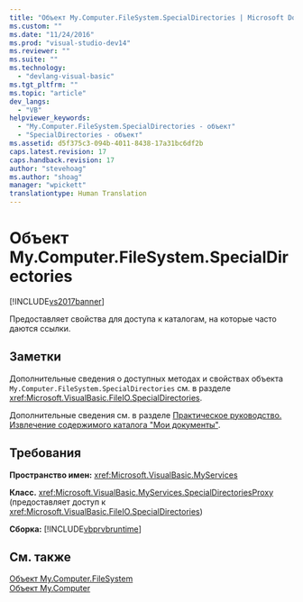 ```yaml
---
title: "Объект My.Computer.FileSystem.SpecialDirectories | Microsoft Docs"
ms.custom: ""
ms.date: "11/24/2016"
ms.prod: "visual-studio-dev14"
ms.reviewer: ""
ms.suite: ""
ms.technology: 
  - "devlang-visual-basic"
ms.tgt_pltfrm: ""
ms.topic: "article"
dev_langs: 
  - "VB"
helpviewer_keywords: 
  - "My.Computer.FileSystem.SpecialDirectories - объект"
  - "SpecialDirectories - объект"
ms.assetid: d5f375c3-094b-4011-8438-17a31bc6df2b
caps.latest.revision: 17
caps.handback.revision: 17
author: "stevehoag"
ms.author: "shoag"
manager: "wpickett"
translationtype: Human Translation
---
```

# Объект My.Computer.FileSystem.SpecialDirectories
[!INCLUDE[vs2017banner](../../../csharp/includes/vs2017banner.md)]

Предоставляет свойства для доступа к каталогам, на которые часто даются ссылки.  
  
## Заметки  
 Дополнительные сведения о доступных методах и свойствах объекта `My.Computer.FileSystem.SpecialDirectories` см. в разделе <xref:Microsoft.VisualBasic.FileIO.SpecialDirectories>.  
  
 Дополнительные сведения см. в разделе [Практическое руководство. Извлечение содержимого каталога "Мои документы"](../../../visual-basic/developing-apps/programming/drives-directories-files/how-to-retrieve-the-contents-of-the-my-documents-directory.md).  
  
## Требования  
 **Пространство имен:** <xref:Microsoft.VisualBasic.MyServices>  
  
 **Класс.** <xref:Microsoft.VisualBasic.MyServices.SpecialDirectoriesProxy> \(предоставляет доступ к <xref:Microsoft.VisualBasic.FileIO.SpecialDirectories>\)  
  
 **Сборка:** [!INCLUDE[vbprvbruntime](../../../visual-basic/language-reference/objects/includes/vbprvbruntime_md.md)]  
  
## См. также  
 [Объект My.Computer.FileSystem](../../../visual-basic/language-reference/objects/my-computer-filesystem-object.md)   
 [Объект My.Computer](../../../visual-basic/language-reference/objects/my-computer-object.md)